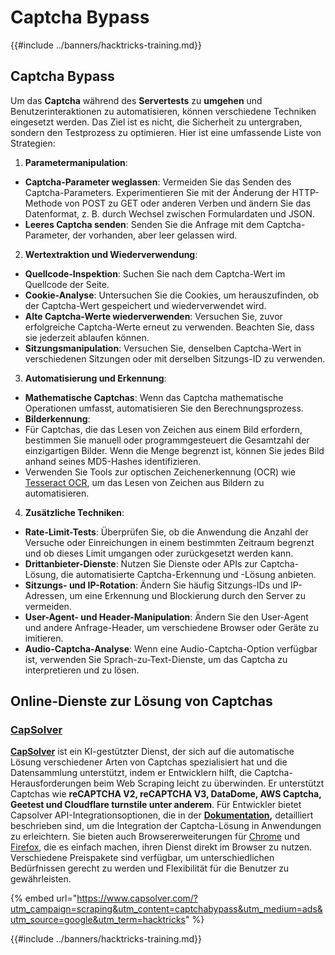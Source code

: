 # Captcha Bypass

{{#include ../banners/hacktricks-training.md}}

## Captcha Bypass

Um das **Captcha** während des **Servertests** zu **umgehen** und Benutzerinteraktionen zu automatisieren, können verschiedene Techniken eingesetzt werden. Das Ziel ist es nicht, die Sicherheit zu untergraben, sondern den Testprozess zu optimieren. Hier ist eine umfassende Liste von Strategien:

1. **Parametermanipulation**:
- **Captcha-Parameter weglassen**: Vermeiden Sie das Senden des Captcha-Parameters. Experimentieren Sie mit der Änderung der HTTP-Methode von POST zu GET oder anderen Verben und ändern Sie das Datenformat, z. B. durch Wechsel zwischen Formulardaten und JSON.
- **Leeres Captcha senden**: Senden Sie die Anfrage mit dem Captcha-Parameter, der vorhanden, aber leer gelassen wird.
2. **Wertextraktion und Wiederverwendung**:
- **Quellcode-Inspektion**: Suchen Sie nach dem Captcha-Wert im Quellcode der Seite.
- **Cookie-Analyse**: Untersuchen Sie die Cookies, um herauszufinden, ob der Captcha-Wert gespeichert und wiederverwendet wird.
- **Alte Captcha-Werte wiederverwenden**: Versuchen Sie, zuvor erfolgreiche Captcha-Werte erneut zu verwenden. Beachten Sie, dass sie jederzeit ablaufen können.
- **Sitzungsmanipulation**: Versuchen Sie, denselben Captcha-Wert in verschiedenen Sitzungen oder mit derselben Sitzungs-ID zu verwenden.
3. **Automatisierung und Erkennung**:
- **Mathematische Captchas**: Wenn das Captcha mathematische Operationen umfasst, automatisieren Sie den Berechnungsprozess.
- **Bilderkennung**:
- Für Captchas, die das Lesen von Zeichen aus einem Bild erfordern, bestimmen Sie manuell oder programmgesteuert die Gesamtzahl der einzigartigen Bilder. Wenn die Menge begrenzt ist, können Sie jedes Bild anhand seines MD5-Hashes identifizieren.
- Verwenden Sie Tools zur optischen Zeichenerkennung (OCR) wie [Tesseract OCR](https://github.com/tesseract-ocr/tesseract), um das Lesen von Zeichen aus Bildern zu automatisieren.
4. **Zusätzliche Techniken**:
- **Rate-Limit-Tests**: Überprüfen Sie, ob die Anwendung die Anzahl der Versuche oder Einreichungen in einem bestimmten Zeitraum begrenzt und ob dieses Limit umgangen oder zurückgesetzt werden kann.
- **Drittanbieter-Dienste**: Nutzen Sie Dienste oder APIs zur Captcha-Lösung, die automatisierte Captcha-Erkennung und -Lösung anbieten.
- **Sitzungs- und IP-Rotation**: Ändern Sie häufig Sitzungs-IDs und IP-Adressen, um eine Erkennung und Blockierung durch den Server zu vermeiden.
- **User-Agent- und Header-Manipulation**: Ändern Sie den User-Agent und andere Anfrage-Header, um verschiedene Browser oder Geräte zu imitieren.
- **Audio-Captcha-Analyse**: Wenn eine Audio-Captcha-Option verfügbar ist, verwenden Sie Sprach-zu-Text-Dienste, um das Captcha zu interpretieren und zu lösen.

## Online-Dienste zur Lösung von Captchas

### [CapSolver](https://www.capsolver.com/?utm_source=google&utm_medium=ads&utm_campaign=scraping&utm_term=hacktricks&utm_content=captchabypass)

[**CapSolver**](https://www.capsolver.com/?utm_source=google&utm_medium=ads&utm_campaign=scraping&utm_term=hacktricks&utm_content=captchabypass) ist ein KI-gestützter Dienst, der sich auf die automatische Lösung verschiedener Arten von Captchas spezialisiert hat und die Datensammlung unterstützt, indem er Entwicklern hilft, die Captcha-Herausforderungen beim Web Scraping leicht zu überwinden. Er unterstützt Captchas wie **reCAPTCHA V2, reCAPTCHA V3, DataDome, AWS Captcha, Geetest und Cloudflare turnstile unter anderem**. Für Entwickler bietet Capsolver API-Integrationsoptionen, die in der [**Dokumentation**](https://docs.capsolver.com/?utm_source=github&utm_medium=banner_github&utm_campaign=fcsrv)**,** detailliert beschrieben sind, um die Integration der Captcha-Lösung in Anwendungen zu erleichtern. Sie bieten auch Browsererweiterungen für [Chrome](https://chromewebstore.google.com/detail/captcha-solver-auto-captc/pgojnojmmhpofjgdmaebadhbocahppod) und [Firefox](https://addons.mozilla.org/es/firefox/addon/capsolver-captcha-solver/), die es einfach machen, ihren Dienst direkt im Browser zu nutzen. Verschiedene Preispakete sind verfügbar, um unterschiedlichen Bedürfnissen gerecht zu werden und Flexibilität für die Benutzer zu gewährleisten.

{% embed url="https://www.capsolver.com/?utm_campaign=scraping&utm_content=captchabypass&utm_medium=ads&utm_source=google&utm_term=hacktricks" %}

{{#include ../banners/hacktricks-training.md}}
